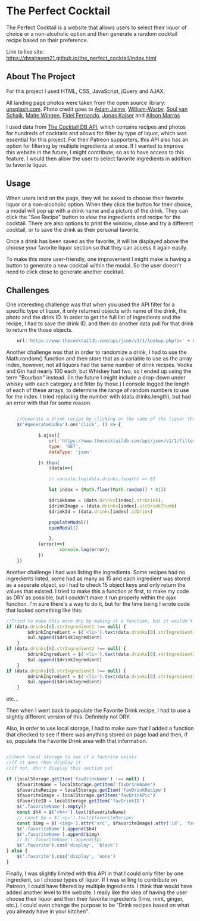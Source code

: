 # The Perfect Cocktail

The Perfect Cocktail is a website that allows users to select their liquor of choice or a non-alcoholic option and then generate a random cocktail recipe based on their preference.

Link to live site: https://dwalraven21.github.io/the_perfect_cocktail/index.html

## About The Project

For this project I used HTML, CSS, JavaScript, jQuery and AJAX.

All landing page photos were taken from the open source library: <a href="https://unsplash.com/">unsplash.com</a>.
Photo credit goes to <a href="https://unsplash.com/@arobj">Adam Jaime</a>,
<a href="https://unsplash.com/@wwarby" >William-Warby</a>, <a href="https://unsplash.com/@soulvanschaik" >Soul van Schaik</a>, <a href="https://unsplash.com/@maltewingen" >Malte Wingen</a>,
<a href="https://unsplash.com/@fifernando" >Fidel Fernando</a>, <a href="https://unsplash.com/@kaiser1310" >Jonas Kaiser</a>
and
<a href="https://unsplash.com/@foodbymars" >Alison Marras</a>

I used data from <a href="https://www.thecocktaildb.com/api.php" >The Cocktail DB API</a>, which contains recipes and photos for hundreds of cocktails and allows for filter by type of liquor, which was essential for this project. For their Patreon supporters, this API also has an option for filtering by multiple ingredients at once. If I wanted to improve this website in the future, I might contribute, so as to have access to this feature. I would then allow the user to select favorite ingredients in addition to favorite liquor.


## Usage

When users land on the page, they will be asked to choose their favorite liquor or a non-alcoholic option. When they click the button for their choice, a modal will pop up with a drink name and a picture of the drink. They can click the "See Recipe" button to view the ingredients and recipe for the cocktail. There are also options to print the window, close and try a different cocktail, or to save the drink as their personal favorite.

Once a drink has been saved as the favorite, it will be displayed above the choose your favorite liquor section so that they can access it again easily.

To make this more user-friendly, one improvement I might make is having a button to generate a new cocktail within the modal. So the user doesn't need to click close to generate another cocktail.


## Challenges

One interesting challenge was that when you used the API filter for a specific type of liquor, it only returned objects with name of the drink, the photo and the drink ID. In order to get the full list of ingredients and the recipe, I had to save the drink ID, and then do another data pull for that drink to return the those objects.

```JavaScript
	url:'https://www.thecocktaildb.com/api/json/v1/1/lookup.php?i=' + $drinkId
```

Another challenge was that in order to randomize a drink, I had to use the Math.random() function and then store that as a variable to use as the array index, however, not all liquors had the same number of drink recipes. Vodka and Gin had nearly 100 each, but Whiskey had two, so I ended up using the term "Bourbon" instead. (In the future I might include a drop-down under whisky with each category and filter by those.) I console logged the length of each of these arrays, to determine the range of random numbers to use for the index. I tried replacing the number with (data.drinks.length), but had an error with that for some reason.

```JavaScript

	//Generate a drink recipe by clicking on the name of the liquor that you want in your drink
	$('#generateVodka').on('click', () => {

			$.ajax({
				url:'https://www.thecocktaildb.com/api/json/v1/1/filter.php?i=Vodka',
				type: 'GET',
				dataType: 'json'

			}).then(
				(data)=>{

				// console.log(data.drinks.length) => 81

				let index = (Math.floor(Math.random() * 81))

				$drinkName = (data.drinks[index].strDrink);
				$drinkImage = (data.drinks[index].strDrinkThumb)
				$drinkId = (data.drinks[index].idDrink)

				populateModal()
				openModal()

				},
			(error)=>{
					console.log(error);
			})
	})

```
Another challenge I had was listing the ingredients. Some recipes had no ingredients listed, some had as many as 15 and each ingredient was stored as a separate object, so I had to check 15 object keys and only return the values that existed. I tried to make this a function at first, to make my code as DRY as possible, but I couldn't make it run properly within the ajax function. I'm sure there's a way to do it, but for the time being I wrote code that looked something like this:

```JavaScript
//Tried to make this more dry by making it a function, but it wouldn't work.
if (data.drinks[0].strIngredient1 !== null) {
		$drinkIngredient = $('<li>').text(data.drinks[0].strIngredient1)
		$ul.append($drinkIngredient)
	}
if (data.drinks[0].strIngredient2 !== null) {
		$drinkIngredient = $('<li>').text(data.drinks[0].strIngredient2)
		$ul.append($drinkIngredient)
	}
if (data.drinks[0].strIngredient3 !== null) {
		$drinkIngredient = $('<li>').text(data.drinks[0].strIngredient3)
		$ul.append($drinkIngredient)
	}
```
etc...

Then when I went back to populate the Favorite Drink recipe, I had to use a slightly different version of this. Definitely not DRY.

Also, in order to use local storage, I had to make sure that I added a function that checked to see if there was anything stored on page load and then, if so, populate the Favorite Drink area with that information.

```JavaScript

//check local storage to see if a favorite exists
//if it does then display it
//if not, don't display this section yet

if (localStorage.getItem('favDrinkName') !== null) {
	$favoriteName = localStorage.getItem('favDrinkName')
	$favoriteRecipe = localStorage.getItem('favDrinkRecipe')
	$favoriteImage = localStorage.getItem('favDrinkPic')
	$favoriteID = localStorage.getItem('favDrinkID')
	$('.favoriteName').empty()
	const $h4 = $('<h4>').text($favoriteName)
	// const $p = $('<p>').text($favoriteRecipe)
	const $img = $('<img>').attr('src', $favoriteImage).attr('id', 'favDrinkImage')
	$('.favoriteName').append($h4)
	$('.favoriteName').append($img)
	// $('.favoriteName').append($p)
	$('.favorite').css('display', 'block')
} else {
	$('.favorite').css('display', 'none')
}

```

Finally, I was slightly limited with this API in that I could only filter by one ingredient, so I choose types of liquor. If I was willing to contribute on Patreon, I could have filtered by multiple ingredients. I think that would have added another level to the website. I really like the idea of having the user choose their liquor and then their favorite ingredients (lime, mint, ginger, etc.). I could even change the purpose to be "Drink recipes based on what you already have in your kitchen".

